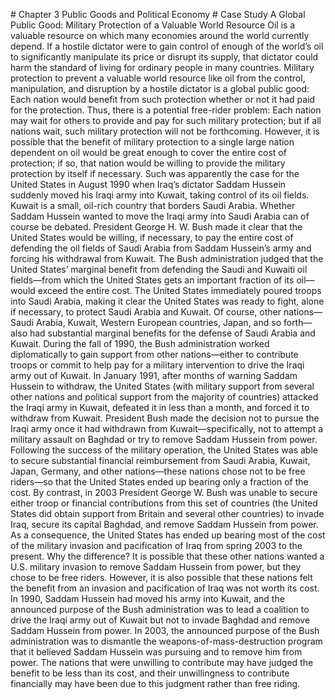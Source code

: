 \# Chapter 3 Public Goods and Political Economy # Case Study A Global Public Good: Military Protection of a Valuable World Resource Oil is a valuable resource on which many economies around the world currently depend. If a hostile dictator were to gain control of enough of the world’s oil to significantly manipulate its price or disrupt its supply, that dictator could harm the standard of living for ordinary people in many countries. Military protection to prevent a valuable world resource like oil from the control, manipulation, and disruption by a hostile dictator is a global public good: Each nation would benefit from such protection whether or not it had paid for the protection. Thus, there is a potential free-rider problem: Each nation may wait for others to provide and pay for such military protection; but if all nations wait, such military protection will not be forthcoming. However, it is possible that the benefit of military protection to a single large nation dependent on oil would be great enough to cover the entire cost of protection; if so, that nation would be willing to provide the military protection by itself if necessary. Such was apparently the case for the United States in August 1990 when Iraq’s dictator Saddam Hussein suddenly moved his Iraqi army into Kuwait, taking control of its oil fields. Kuwait is a small, oil-rich country that borders Saudi Arabia. Whether Saddam Hussein wanted to move the Iraqi army into Saudi Arabia can of course be debated. President George H. W. Bush made it clear that the United States would be willing, if necessary, to pay the entire cost of defending the oil fields of Saudi Arabia from Saddam Hussein’s army and forcing his withdrawal from Kuwait. The Bush administration judged that the United States’ marginal benefit from defending the Saudi and Kuwaiti oil fields—from which the United States gets an important fraction of its oil—would exceed the entire cost. The United States immediately poured troops into Saudi Arabia, making it clear the United States was ready to fight, alone if necessary, to protect Saudi Arabia and Kuwait. Of course, other nations—Saudi Arabia, Kuwait, Western European countries, Japan, and so forth—also had substantial marginal benefits for the defense of Saudi Arabia and Kuwait. During the fall of 1990, the Bush administration worked diplomatically to gain support from other nations—either to contribute troops or commit to help pay for a military intervention to drive the Iraqi army out of Kuwait. In January 1991, after months of warning Saddam Hussein to withdraw, the United States (with military support from several other nations and political support from the majority of countries) attacked the Iraqi army in Kuwait, defeated it in less than a month, and forced it to withdraw from Kuwait. President Bush made the decision not to pursue the Iraqi army once it had withdrawn from Kuwait—specifically, not to attempt a military assault on Baghdad or try to remove Saddam Hussein from power. Following the success of the military operation, the United States was able to secure substantial financial reimbursement from Saudi Arabia, Kuwait, Japan, Germany, and other nations—these nations chose not to be free riders—so that the United States ended up bearing only a fraction of the cost. By contrast, in 2003 President George W. Bush was unable to secure either troop or financial contributions from this set of countries (the United States did obtain support from Britain and several other countries) to invade Iraq, secure its capital Baghdad, and remove Saddam Hussein from power. As a consequence, the United States has ended up bearing most of the cost of the military invasion and pacification of Iraq from spring 2003 to the present. Why the difference? It is possible that these other nations wanted a U.S. military invasion to remove Saddam Hussein from power, but they chose to be free riders. However, it is also possible that these nations felt the benefit from an invasion and pacification of Iraq was not worth its cost. In 1990, Saddam Hussein had moved his army into Kuwait, and the announced purpose of the Bush administration was to lead a coalition to drive the Iraqi army out of Kuwait but not to invade Baghdad and remove Saddam Hussein from power. In 2003, the announced purpose of the Bush administration was to dismantle the weapons-of-mass-destruction program that it believed Saddam Hussein was pursuing and to remove him from power. The nations that were unwilling to contribute may have judged the benefit to be less than its cost, and their unwillingness to contribute financially may have been due to this judgment rather than free riding.